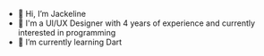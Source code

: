 - 👋 Hi, I’m Jackeline
- 👀 I'm a UI/UX Designer with 4 years of experience and currently interested in programming
- 🌱 I’m currently learning Dart

<!---
jack-uiux/jack-uiux is a ✨ special ✨ repository because its `README.md` (this file) appears on your GitHub profile.
You can click the Preview link to take a look at your changes.
--->
